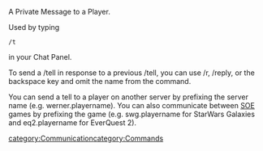 A Private Message to a Player.

Used by typing

`/t `<playername>` `<message>` `

in your Chat Panel.

To send a /tell in response to a previous /tell, you can use /r, /reply,
or the backspace key and omit the name from the command.

You can send a tell to a player on another server by prefixing the
server name (e.g. werner.playername). You can also communicate between
[SOE](SOE "wikilink") games by prefixing the game (e.g. swg.playername
for StarWars Galaxies and eq2.playername for EverQuest 2).

[category:Communication](category:Communication "wikilink")[category:Commands](category:Commands "wikilink")